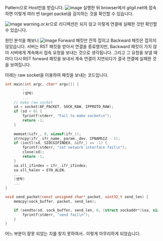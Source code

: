 Pattern으로 Host만을 받습니다.
![image](https://github.com/JiminChip/tcp-block/assets/104716024/ef72931c-4602-41a4-830b-517e7bcebb1a)
실행한 뒤 browser에서 gilgil.net에 접속하면 이렇게 여러 번 target packet을 감지하는 것을 확인할 수 있습니다.

![image](https://github.com/JiminChip/tcp-block/assets/104716024/ce800cdc-7db2-43d2-a079-96aafc750cae)
warning.or.kr으로 리디렉션은 되지 않고 이렇게 연결에 실패한 것만 확인할 수 있습니다.

원인 분석을 해보니
![image](https://github.com/JiminChip/tcp-block/assets/104716024/a193687e-47b4-48ab-bcb5-01d932a9e836)
Forward 패킷만 잔뜩 잡히고 Backward 패킷은 잡히지 않았습니다.
서버는 RST 패킷을 받아서 연결을 종료했지만, Backward 패킷이 가지 않아 서버에게 계속해서 접속 요청을 보내는 것으로 생각됩니다.
그리고 그 요청을 보낼 때마다 다시 RST forward 패킷을 보내서 계속 연결이 지연되다가 결국 연결에 실패한 것을 보여집니다.

아래는 raw socket을 이용하여 패킷을 보내는 코드입니다.
```C
int main(int argc, char* argv[]) {
		...
		(생략)
		...
    // make raw socket
    sd = socket(AF_PACKET, SOCK_RAW, IPPROTO_RAW);
    if (sd < 0) {
        fprintf(stderr, "Fail to make socket\n");
        return -1;
    }
    
    memset(&ifr_, 0, sizeof(ifr_));
    strncpy(ifr_.ifr_name, param._dev, IFNAMSIZ - 1);
    if (ioctl(sd, SIOCGIFINDEX, &ifr_) == -1) {
        fprintf(stderr, "set network interface fail\n");
        close(sd);
        return -1;
    }
    sa.sll_ifindex = ifr_.ifr_ifindex;
    sa.sll_halen = ETH_ALEN;
    ...
    (생략)
    ...
}

void send_packet(const unsigned char* packet, uint32_t send_len) {
    memcpy(sock_buffer, packet, send_len);

    if (sendto(sd, sock_buffer, send_len, 0, (struct sockaddr*)&sa, sizeof(sa)) < 0) {
        fprintf(stderr, "send fail\n");
    }
}
```
어느 부분이 잘못 되었는 지를 찾지 못하여서.. 이렇게 마무리하게 되었습니다.
